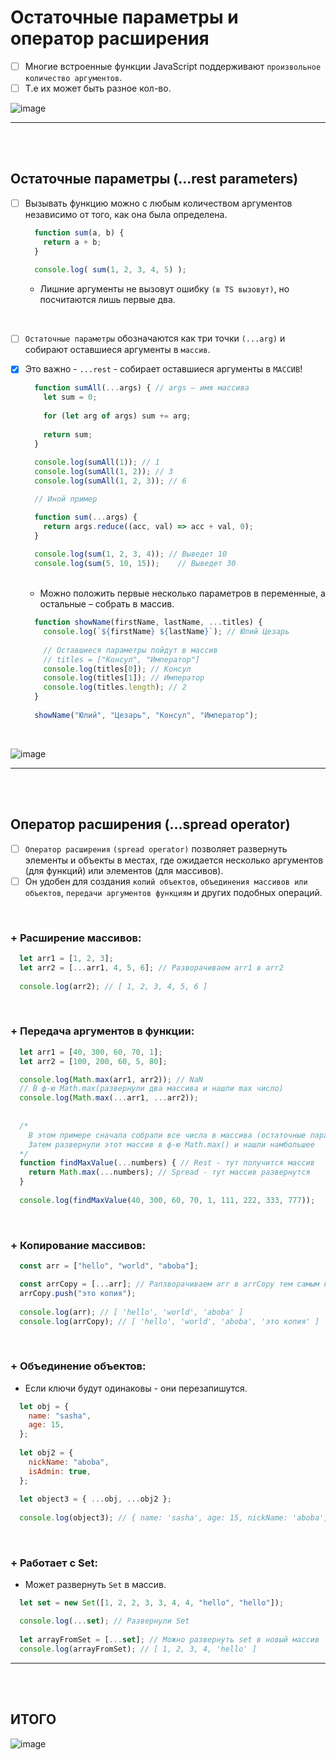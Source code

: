 # Остаточные параметры и оператор расширения

- [ ] Многие встроенные функции JavaScript поддерживают `произвольное количество аргументов`.
- [ ] Т.е их может быть разное кол-во.

![image](https://github.com/acidshotgun/learn-js-vanilla/assets/117285472/7d1e43d3-7a27-42e6-ad01-d3f4470d4c2e)

<hr>
<br>
<br>

<h2>Остаточные параметры (...rest parameters)</h2>

- [ ] Вызывать функцию можно с любым количеством аргументов независимо от того, как она была определена.

  ```javascript
    function sum(a, b) {
      return a + b;
    }
    
    console.log( sum(1, 2, 3, 4, 5) );
  ```
    + Лишние аргументы не вызовут ошибку `(в TS вызовут)`, но посчитаются лишь первые два.
     
<br>

- [ ] `Остаточные параметры` обозначаются как три точки `(...arg)` и собирают оставшиеся аргументы в `массив`.
- [x] Это важно - `...rest` - собирает оставшиеся аргументы в `МАССИВ`! 

  ```javascript
    function sumAll(...args) { // args — имя массива
      let sum = 0;
    
      for (let arg of args) sum += arg;
    
      return sum;
    }
    
    console.log(sumAll(1)); // 1
    console.log(sumAll(1, 2)); // 3
    console.log(sumAll(1, 2, 3)); // 6

    // Иной пример

    function sum(...args) {
      return args.reduce((acc, val) => acc + val, 0);
    }
    
    console.log(sum(1, 2, 3, 4)); // Выведет 10
    console.log(sum(5, 10, 15));    // Выведет 30
  ```

  <br>

  + Можно положить первые несколько параметров в переменные, а остальные – собрать в массив.
     
  ```javascript
    function showName(firstName, lastName, ...titles) {
      console.log(`${firstName} ${lastName}`); // Юлий Цезарь
    
      // Оставшиеся параметры пойдут в массив
      // titles = ["Консул", "Император"]
      console.log(titles[0]); // Консул
      console.log(titles[1]); // Император
      console.log(titles.length); // 2
    }
    
    showName("Юлий", "Цезарь", "Консул", "Император");
  ```

<br>

![image](https://github.com/acidshotgun/learn-js-vanilla/assets/117285472/a538a6b0-0eac-4b7f-a1e1-1fa341fe72c1)

<hr>
<br>
<br>

<h2>Оператор расширения (...spread operator)</h2>

- [ ] `Оператор расширения` `(spread operator)` позволяет развернуть элементы и объекты в местах, где ожидается несколько аргументов (для функций) или элементов (для массивов).
- [ ] Он удобен для создания `копий объектов`, `объединения массивов или объектов`, `передачи аргументов функциям` и других подобных операций.

<br>

  <h3>+ Расширение массивов:</h3>

  ```javascript
    let arr1 = [1, 2, 3];
    let arr2 = [...arr1, 4, 5, 6]; // Разворачиваем arr1 в arr2
    
    console.log(arr2); // [ 1, 2, 3, 4, 5, 6 ]
  ```

<br>

  <h3>+ Передача аргументов в функции:</h3>

  ```javascript
    let arr1 = [40, 300, 60, 70, 1];
    let arr2 = [100, 200, 60, 5, 80];

    console.log(Math.max(arr1, arr2)); // NaN
    // В ф-ю Math.max(развернули два массива и нашли max число)
    console.log(Math.max(...arr1, ...arr2));
    
    
    /*
      В этом примере сначала собрали все числа в массива (остаточные параметры)
      Затем развернули этот массив в ф-ю Math.max() и нашли намбольшее
    */
    function findMaxValue(...numbers) { // Rest - тут получится массив
      return Math.max(...numbers); // Spread - тут массив развернутся
    }
    
    console.log(findMaxValue(40, 300, 60, 70, 1, 111, 222, 333, 777));
  ```

<br>

  <h3>+ Копирование массивов:</h3>

  ```javascript
    const arr = ["hello", "world", "aboba"];

    const arrCopy = [...arr]; // Рапзворачиваем arr в arrCopy тем самым копируя.
    arrCopy.push("это копия");
    
    console.log(arr); // [ 'hello', 'world', 'aboba' ]
    console.log(arrCopy); // [ 'hello', 'world', 'aboba', 'это копия' ]
  ```

<br>

  <h3>+ Объединение объектов:</h3>

  + Если ключи будут одинаковы - они перезапишутся.

  ```javascript
    let obj = {
      name: "sasha",
      age: 15,
    };
    
    let obj2 = {
      nickName: "aboba",
      isAdmin: true,
    };
    
    let object3 = { ...obj, ...obj2 };
    
    console.log(object3); // { name: 'sasha', age: 15, nickName: 'aboba', isAdmin: true }
  ```

<br>

  <h3>+ Работает с Set:</h3>

  + Может развернуть `Set` в массив.

  ```javascript
    let set = new Set([1, 2, 2, 3, 3, 4, 4, "hello", "hello"]);

    console.log(...set); // Развернули Set
    
    let arrayFromSet = [...set]; // Можно развернуть set в новый массив
    console.log(arrayFromSet); // [ 1, 2, 3, 4, 'hello' ]
  ```

<hr>
<br>
<br>

<h2>ИТОГО</h2>

![image](https://github.com/acidshotgun/learn-js-vanilla/assets/117285472/b87d8c19-a708-4459-b0cf-b3302368e52b)
